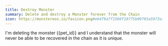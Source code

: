 ```yaml
---
title: Destroy Monster
summary: Delete and destroy a Monster forever from the Chain
icon: https://monstereos.io/favicon.png#e6479a7f15b9f19775b09703a5973af41e6e6c0eefbe0c09b9f032a286248b74
---
```

I'm deleting the monster {{pet_id}} and I understand that the monster will never be able to be recovered in the chain as it is unique.
